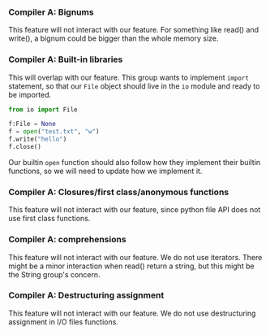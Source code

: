 ### Compiler A: Bignums    
This feature will not interact with our feature. For something like read() and write(), a bignum could be bigger than the whole memory size. 

### Compiler A: Built-in libraries   
This will overlap with our feature. This group wants to implement `import` statement, so that our `File` object should live in the `io` module and ready to be imported.

```python
from io import File

f:File = None
f = open("test.txt", "w")
f.write("hello")
f.close()
```

Our builtin `open` function should also follow how they implement their builtin functions, so we will need to update how we implement it.

### Compiler A: Closures/first class/anonymous functions   
This feature will not interact with our feature, since python file API does not use first class functions.    

### Compiler A: comprehensions    
This feature will not interact with our feature. We do not use iterators. There might be a minor interaction when read() return a string, but this might be the String group's concern.   

### Compiler A: Destructuring assignment    
This feature will not interact with our feature. We do not use destructuring assignment in I/O files functions.

